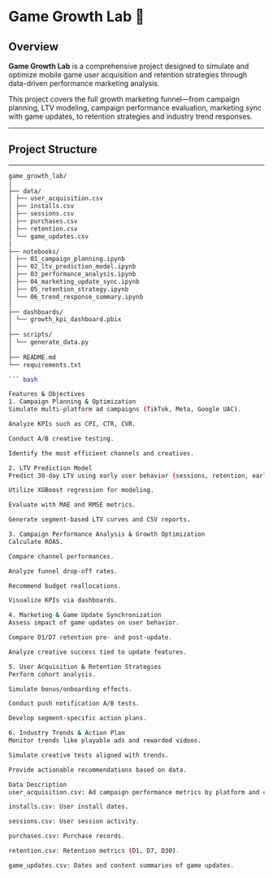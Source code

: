 # Game Growth Lab 🚀

## Overview

**Game Growth Lab** is a comprehensive project designed to simulate and optimize mobile game user acquisition and retention strategies through data-driven performance marketing analysis.

This project covers the full growth marketing funnel—from campaign planning, LTV modeling, campaign performance evaluation, marketing sync with game updates, to retention strategies and industry trend responses.

---

## Project Structure

---

```bash
game_growth_lab/
│
├── data/
│ ├── user_acquisition.csv
│ ├── installs.csv
│ ├── sessions.csv
│ ├── purchases.csv
│ ├── retention.csv
│ └── game_updates.csv
│
├── notebooks/
│ ├── 01_campaign_planning.ipynb
│ ├── 02_ltv_prediction_model.ipynb
│ ├── 03_performance_analysis.ipynb
│ ├── 04_marketing_update_sync.ipynb
│ ├── 05_retention_strategy.ipynb
│ └── 06_trend_response_summary.ipynb
│
├── dashboards/
│ └── growth_kpi_dashboard.pbix
│
├── scripts/
│ └── generate_data.py
│
├── README.md
└── requirements.txt

``` bash

Features & Objectives
1. Campaign Planning & Optimization
Simulate multi-platform ad campaigns (TikTok, Meta, Google UAC).

Analyze KPIs such as CPI, CTR, CVR.

Conduct A/B creative testing.

Identify the most efficient channels and creatives.

2. LTV Prediction Model
Predict 30-day LTV using early user behavior (sessions, retention, early purchases).

Utilize XGBoost regression for modeling.

Evaluate with MAE and RMSE metrics.

Generate segment-based LTV curves and CSV reports.

3. Campaign Performance Analysis & Growth Optimization
Calculate ROAS.

Compare channel performances.

Analyze funnel drop-off rates.

Recommend budget reallocations.

Visualize KPIs via dashboards.

4. Marketing & Game Update Synchronization
Assess impact of game updates on user behavior.

Compare D1/D7 retention pre- and post-update.

Analyze creative success tied to update features.

5. User Acquisition & Retention Strategies
Perform cohort analysis.

Simulate bonus/onboarding effects.

Conduct push notification A/B tests.

Develop segment-specific action plans.

6. Industry Trends & Action Plan
Monitor trends like playable ads and rewarded videos.

Simulate creative tests aligned with trends.

Provide actionable recommendations based on data.

Data Description
user_acquisition.csv: Ad campaign performance metrics by platform and creative.

installs.csv: User install dates.

sessions.csv: User session activity.

purchases.csv: Purchase records.

retention.csv: Retention metrics (D1, D7, D30).

game_updates.csv: Dates and content summaries of game updates.



